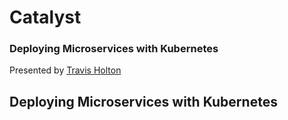 # Catalyst <!-- .element: class="catalyst-logo" -->
### Deploying Microservices with Kubernetes
Presented by <!-- .element: class="small-text" --> [Travis Holton](Link) <!-- .element: class="small-text" -->



## Deploying Microservices with Kubernetes <!-- .slide: class="title-slide" --> <!-- .element: class="orange" -->
